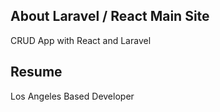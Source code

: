 ## About Laravel / React Main Site
CRUD App with React and Laravel
## Resume

Los Angeles Based Developer